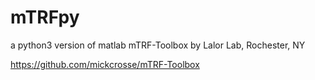 # mTRFpy
a python3 version of matlab mTRF-Toolbox by Lalor Lab, Rochester, NY

https://github.com/mickcrosse/mTRF-Toolbox
